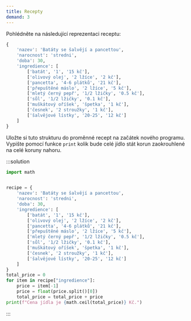 ```yaml
---
title: Recepty
demand: 3
---
```


Pohlédněte na následující reprezentaci receptu:

```py
{
    'nazev': 'Batáty se šalvějí a pancettou',
    'narocnost': 'stredni',
    'doba': 30,
    'ingredience': [
        ['batát', '1', '15 kč'],
        ['olivový olej', '2 lžíce', '2 kč'],
        ['pancetta', '4-6 plátků', '21 kč'],
        ['přepuštěné máslo', '2 lžíce', '5 kč'],
        ['mletý černý pepř', '1/2 lžičky', '0.5 kč'],
        ['sůl', '1/2 lžičky', '0.1 kč'],
        ['muškátový oříšek', 'špetka', '1 kč'],
        ['česnek', '2 stroužky', '1 kč'],
        ['šalvějové lístky', '20-25', '12 kč']
    ]
}
```

Uložte si tuto strukturu do proměnné recept na začátek nového programu. Vypište pomocí funkce `print` kolik bude celé jídlo stát korun zaokrouhlené na celé koruny nahoru.

:::solution
```py
import math


recipe = {
    'nazev': 'Batáty se šalvějí a pancettou',
    'narocnost': 'stredni',
    'doba': 30,
    'ingredience': [
        ['batát', '1', '15 kč'],
        ['olivový olej', '2 lžíce', '2 kč'],
        ['pancetta', '4-6 plátků', '21 kč'],
        ['přepuštěné máslo', '2 lžíce', '5 kč'],
        ['mletý černý pepř', '1/2 lžičky', '0.5 kč'],
        ['sůl', '1/2 lžičky', '0.1 kč'],
        ['muškátový oříšek', 'špetka', '1 kč'],
        ['česnek', '2 stroužky', '1 kč'],
        ['šalvějové lístky', '20-25', '12 kč']
    ]
}
total_price = 0
for item in recipe["ingredience"]:
    price = item[-1]
    price = float(price.split()[0])
    total_price = total_price + price
print(f"Cena jídla je {math.ceil(total_price)} Kč.")
```
:::
